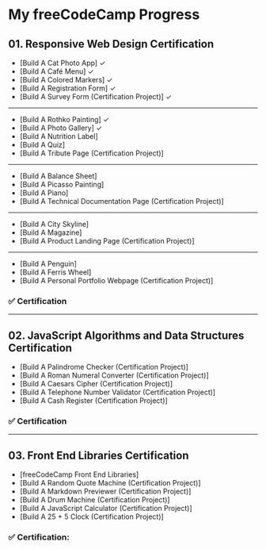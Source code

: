 # My freeCodeCamp Progress

## 01. Responsive Web Design Certification 

- [Build A Cat Photo App] ✓
- [Build A Café Menu] ✓
- [Build A Colored Markers] ✓
- [Build A Registration Form] ✓
- [Build A Survey Form (Certification Project)] ✓

---

- [Build A Rothko Painting] ✓
- [Build A Photo Gallery] ✓
- [Build A Nutrition Label] 
- [Build A Quiz]
- [Build A Tribute Page (Certification Project)]

---

- [Build A Balance Sheet]
- [Build A Picasso Painting]
- [Build A Piano]
- [Build A Technical Documentation Page (Certification Project)]

---

- [Build A City Skyline]
- [Build A Magazine]
- [Build A Product Landing Page (Certification Project)]

---

- [Build A Penguin]
- [Build A Ferris Wheel]
- [Build A Personal Portfolio Webpage (Certification Project)]

### ✅ Certification

---

## 02. JavaScript Algorithms and Data Structures Certification 

- [Build A Palindrome Checker (Certification Project)]
- [Build A Roman Numeral Converter (Certification Project)]
- [Build A Caesars Cipher (Certification Project)]
- [Build A Telephone Number Validator (Certification Project)]
- [Build A Cash Register (Certification Project)]

### ✅ Certification

---

## 03. Front End Libraries Certification 

- [freeCodeCamp Front End Libraries]
- [Build A Random Quote Machine (Certification Project)]
- [Build A Markdown Previewer (Certification Project)]
- [Build A Drum Machine (Certification Project)]
- [Build A JavaScript Calculator (Certification Project)]
- [Build A 25 + 5 Clock (Certification Project)] 

### ✅ Certification: 
